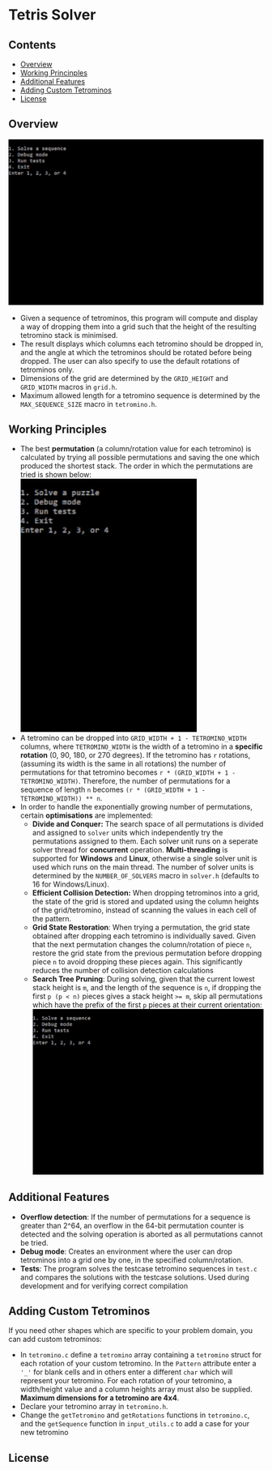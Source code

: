 # Tetris Solver

## Contents
- [Overview](https://github.com/tsen-dev/tetris-solver#overview)
- [Working Princinples](https://github.com/tsen-dev/tetris-solver#working-principles)
- [Additional Features](https://github.com/tsen-dev/tetris-solver#additional-features)
- [Adding Custom Tetrominos](https://github.com/tsen-dev/tetris-solver#add-custom-tetrominos)
- [License](https://github.com/tsen-dev/tetris-solver#license)

## Overview
![Overview Demo](readme_animations/overview_demo.gif)
- Given a sequence of tetrominos, this program will compute and display a way of dropping them into a grid such that the height of the resulting tetromino stack is minimised.
- The result displays which columns each tetromino should be dropped in, and the angle at which the tetrominos should be rotated before being dropped. The user can also specify to use the default rotations of tetrominos only.
- Dimensions of the grid are determined by the ```GRID_HEIGHT``` and ```GRID_WIDTH``` macros in ```grid.h```.
- Maximum allowed length for a tetromino sequence is determined by the ```MAX_SEQUENCE_SIZE``` macro in ```tetromino.h```.

## Working Principles
- The best **permutation** (a column/rotation value for each tetromino) is calculated by trying all possible permutations and saving the one which produced the shortest stack. The order in which the permutations are tried is shown below:
![Working Principles Solving](readme_animations/working_principles_solving.gif)
- A tetromino can be dropped into ```GRID_WIDTH + 1 - TETROMINO_WIDTH``` columns, where ```TETROMINO_WIDTH``` is the width of a tetromino in a **specific rotation** (0, 90, 180, or 270 degrees). If the tetromino has ```r``` rotations, (assuming its width is the same in all rotations) the number of permutations for that tetromino becomes ```r * (GRID_WIDTH + 1 - TETROMINO_WIDTH)```. Therefore, the number of permutations for a sequence of length ```n``` becomes ```(r * (GRID_WIDTH + 1 - TETROMINO_WIDTH)) ** n```.
- In order to handle the exponentially growing number of permutations, certain **optimisations** are implemented:
    - **Divide and Conquer:** The search space of all permutations is divided and assigned to ```solver``` units which independently try the permutations assigned to them. Each solver unit runs on a seperate solver thread for **concurrent** operation. **Multi-threading** is supported for **Windows** and **Linux**, otherwise a single solver unit is used which runs on the main thread. The number of solver units is determined by the ```NUMBER_OF_SOLVERS``` macro in ```solver.h``` (defaults to 16 for Windows/Linux).
    - **Efficient Collision Detection:** When dropping tetrominos into a grid, the state of the grid is stored and updated using the column heights of the grid/tetromino, instead of scanning the values in each cell of the pattern.
    - **Grid State Restoration**: When trying a permutation, the grid state obtained after dropping each tetromino is individually saved. Given that the next permutation changes the column/rotation of piece ```n```, restore the grid state from the previous permutation before dropping piece ```n``` to avoid dropping these pieces again. This significantly reduces the number of collision detection calculations
    - **Search Tree Pruning**: During solving, given that the current lowest stack height is ```m```, and the length of the sequence is ```n```, if dropping the first ```p (p < n)``` pieces gives a stack height ```>= m```, skip all permutations which have the prefix of the first ```p``` pieces at their current orientation:
    ![Pruning Optimisation](readme_animations/working_principles_pruning_optimisation.gif)

## Additional Features
- **Overflow detection**: If the number of permutations for a sequence is greater than 2^64, an overflow in the 64-bit permutation counter is detected and the solving operation is aborted as all permutations cannot be tried.
- **Debug mode**: Creates an environment where the user can drop tetrominos into a grid one by one, in the specified column/rotation.  
- **Tests**: The program solves the testcase tetromino sequences in ```test.c``` and compares the solutions with the testcase solutions. Used during development and for verifying correct compilation


## Adding Custom Tetrominos
If you need other shapes which are specific to your problem domain, you can add custom tetrominos:
- In ```tetromino.c``` define a ```tetromino``` array containing a ```tetromino``` struct for each rotation of your custom tetromino. In the ```Pattern``` attribute enter a ```'_'``` for blank cells and in others enter a different ```char``` which will represent your tetromino. For each rotation of your tetromino, a width/height value and a column heights array must also be supplied. **Maximum dimensions for a tetromino are 4x4**.
- Declare your tetromino array in ```tetromino.h```.
- Change the ```getTetromino``` and ```getRotations``` functions in ```tetromino.c```, and the ```getSequence``` function in ```input_utils.c``` to add a case for your new tetromino

## License